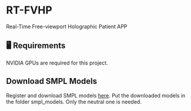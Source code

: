 # RT-FVHP
Real-Time Free-viewport Holographic Patient APP

## :desktop_computer: Requirements
<!-- --- -->
NVIDIA GPUs are required for this project.

## Download SMPL Models
Register and download SMPL models [here](https://smplify.is.tue.mpg.de/download.php). Put the downloaded models in the folder smpl_models. Only the neutral one is needed.
